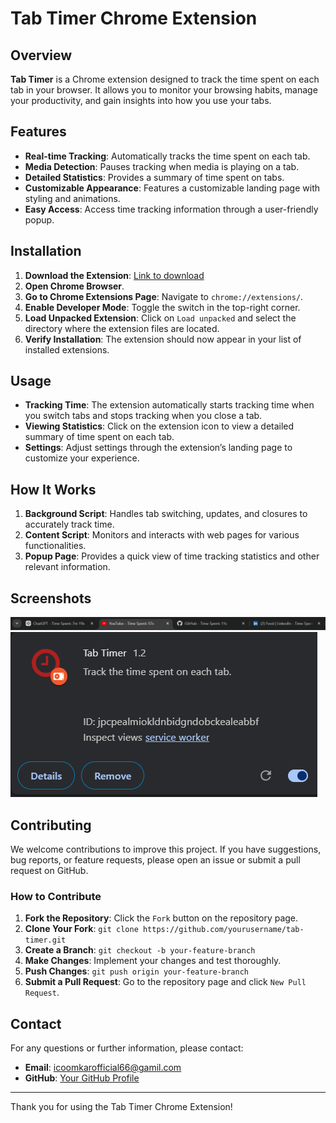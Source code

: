 # Tab Timer Chrome Extension

## Overview

**Tab Timer** is a Chrome extension designed to track the time spent on each tab in your browser. It allows you to monitor your browsing habits, manage your productivity, and gain insights into how you use your tabs.

## Features

- **Real-time Tracking**: Automatically tracks the time spent on each tab.
- **Media Detection**: Pauses tracking when media is playing on a tab.
- **Detailed Statistics**: Provides a summary of time spent on tabs.
- **Customizable Appearance**: Features a customizable landing page with styling and animations.
- **Easy Access**: Access time tracking information through a user-friendly popup.

## Installation

1. **Download the Extension**: [Link to download](#)
2. **Open Chrome Browser**.
3. **Go to Chrome Extensions Page**: Navigate to `chrome://extensions/`.
4. **Enable Developer Mode**: Toggle the switch in the top-right corner.
5. **Load Unpacked Extension**: Click on `Load unpacked` and select the directory where the extension files are located.
6. **Verify Installation**: The extension should now appear in your list of installed extensions.

## Usage

- **Tracking Time**: The extension automatically starts tracking time when you switch tabs and stops tracking when you close a tab.
- **Viewing Statistics**: Click on the extension icon to view a detailed summary of time spent on each tab.
- **Settings**: Adjust settings through the extension’s landing page to customize your experience.

## How It Works

1. **Background Script**: Handles tab switching, updates, and closures to accurately track time.
2. **Content Script**: Monitors and interacts with web pages for various functionalities.
3. **Popup Page**: Provides a quick view of time tracking statistics and other relevant information.

## Screenshots

![Screenshot 1](assets/image2.png)
![Screenshot 2](assets/image.png)

## Contributing

We welcome contributions to improve this project. If you have suggestions, bug reports, or feature requests, please open an issue or submit a pull request on GitHub.

### How to Contribute

1. **Fork the Repository**: Click the `Fork` button on the repository page.
2. **Clone Your Fork**: `git clone https://github.com/yourusername/tab-timer.git`
3. **Create a Branch**: `git checkout -b your-feature-branch`
4. **Make Changes**: Implement your changes and test thoroughly.
5. **Push Changes**: `git push origin your-feature-branch`
6. **Submit a Pull Request**: Go to the repository page and click `New Pull Request`.


## Contact

For any questions or further information, please contact:

- **Email**: icoomkarofficial66@gamil.com
- **GitHub**: [Your GitHub Profile](https://github.com/Ombiradar07)

---

Thank you for using the Tab Timer Chrome Extension!

